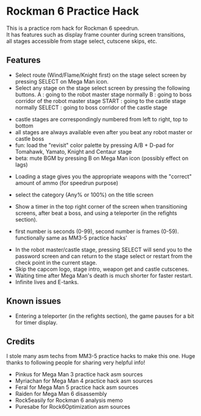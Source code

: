 # Rockman 6 Practice Hack
This is a practice rom hack for Rockman 6 speedrun.  
It has features such as display frame counter during screen transitions,  
all stages accessible from stage select, cutscene skips, etc.

## Features
- Select route (Wind/Flame/Knight first) on the stage select screen by pressing SELECT on Mega Man icon.
- Select any stage on the stage select screen by pressing the following buttons.
A : going to the robot master stage normally
B : going to boss corridor of the robot master stage
START : going to the castle stage normally
SELECT : going to boss corridor of the castle stage
* castle stages are correspondingly numbered from left to right, top to bottom
* all stages are always available even after you beat any robot master or castle boss
* fun: load the "revisit" color palette by pressing A/B + D-pad for Tomahawk, Yamato, Knight and Centaur stage
* beta: mute BGM by pressing B on Mega Man icon (possibly effect on lags)

- Loading a stage gives you the appropriate weapons with the "correct" amount of ammo (for speedrun purpose)
* select the category (Any% or 100%) on the title screen

- Show a timer in the top right corner of the screen when transitioning screens, after beat a boss, and using a teleporter (in the refights section).
* first number is seconds (0-99), second number is frames (0-59). functionally same as MM3-5 practice hacks'

- In the robot master/castle stage, pressing SELECT will send you to the password screen and can return to the stage select or restart from the check point in the current stage.
- Skip the capcom logo, stage intro, weapon get and castle cutscenes.
- Waiting time after Mega Man's death is much shorter for faster restart.
- Infinite lives and E-tanks.

## Known issues
- Entering a teleporter (in the refights section), the game pauses for a bit for timer display.

## Credits
I stole many asm techs from MM3-5 practice hacks to make this one.
Huge thanks to following people for sharing very helpful info!
- Pinkus for Mega Man 3 practice hack asm sources
- Myriachan for Mega Man 4 practice hack asm sources
- Feral for Mega Man 5 practice hack asm sources
- Raiden for Mega Man 6 disassembly
- Rock5easily for Rockman 6 analysis memo
- Puresabe for Rock6Optimization asm sources
